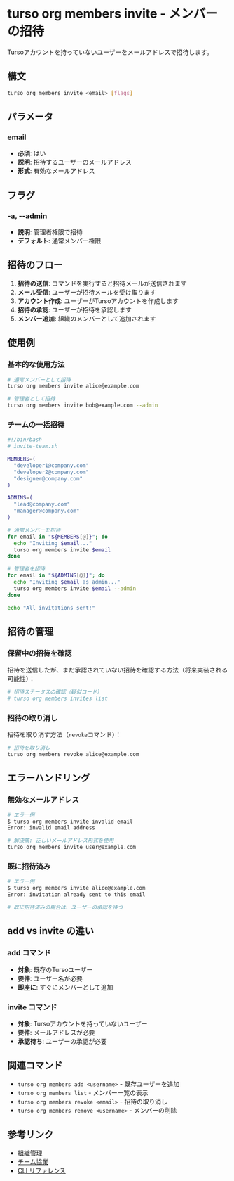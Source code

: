 # turso org members invite - メンバーの招待

Tursoアカウントを持っていないユーザーをメールアドレスで招待します。

## 構文

```bash
turso org members invite <email> [flags]
```

## パラメータ

### email
- **必須**: はい
- **説明**: 招待するユーザーのメールアドレス
- **形式**: 有効なメールアドレス

## フラグ

### -a, --admin
- **説明**: 管理者権限で招待
- **デフォルト**: 通常メンバー権限

## 招待のフロー

1. **招待の送信**: コマンドを実行すると招待メールが送信されます
2. **メール受信**: ユーザーが招待メールを受け取ります
3. **アカウント作成**: ユーザーがTursoアカウントを作成します
4. **招待の承認**: ユーザーが招待を承認します
5. **メンバー追加**: 組織のメンバーとして追加されます

## 使用例

### 基本的な使用方法

```bash
# 通常メンバーとして招待
turso org members invite alice@example.com

# 管理者として招待
turso org members invite bob@example.com --admin
```

### チームの一括招待

```bash
#!/bin/bash
# invite-team.sh

MEMBERS=(
  "developer1@company.com"
  "developer2@company.com"
  "designer@company.com"
)

ADMINS=(
  "lead@company.com"
  "manager@company.com"
)

# 通常メンバーを招待
for email in "${MEMBERS[@]}"; do
  echo "Inviting $email..."
  turso org members invite $email
done

# 管理者を招待
for email in "${ADMINS[@]}"; do
  echo "Inviting $email as admin..."
  turso org members invite $email --admin
done

echo "All invitations sent!"
```

## 招待の管理

### 保留中の招待を確認

招待を送信したが、まだ承認されていない招待を確認する方法（将来実装される可能性）：

```bash
# 招待ステータスの確認（疑似コード）
# turso org members invites list
```

### 招待の取り消し

招待を取り消す方法（`revoke`コマンド）：

```bash
# 招待を取り消し
turso org members revoke alice@example.com
```

## エラーハンドリング

### 無効なメールアドレス

```bash
# エラー例
$ turso org members invite invalid-email
Error: invalid email address

# 解決策: 正しいメールアドレス形式を使用
turso org members invite user@example.com
```

### 既に招待済み

```bash
# エラー例
$ turso org members invite alice@example.com
Error: invitation already sent to this email

# 既に招待済みの場合は、ユーザーの承認を待つ
```

## add vs invite の違い

### add コマンド
- **対象**: 既存のTursoユーザー
- **要件**: ユーザー名が必要
- **即座に**: すぐにメンバーとして追加

### invite コマンド
- **対象**: Tursoアカウントを持っていないユーザー
- **要件**: メールアドレスが必要
- **承認待ち**: ユーザーの承認が必要

## 関連コマンド

- `turso org members add <username>` - 既存ユーザーを追加
- `turso org members list` - メンバー一覧の表示
- `turso org members revoke <email>` - 招待の取り消し
- `turso org members remove <username>` - メンバーの削除

## 参考リンク

- [組織管理](../../features/organizations.md)
- [チーム協業](../../help/team-collaboration.md)
- [CLI リファレンス](../README.md)
